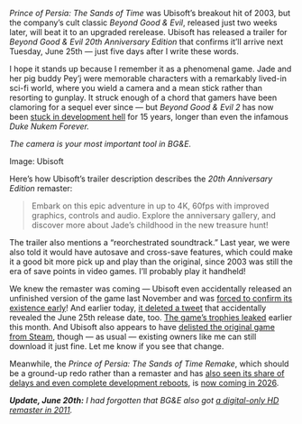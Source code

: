 *Prince of Persia: The Sands of Time* was Ubisoft’s breakout hit of 2003, but the company’s cult classic *Beyond Good & Evil*, released just two weeks later, will beat it to an upgraded rerelease. Ubisoft has released a trailer for *Beyond Good & Evil 20th Anniversary Edition* that confirms it’ll arrive next Tuesday, June 25th — just five days after I write these words.

I hope it stands up because I remember it as a phenomenal game. Jade and her pig buddy Pey’j were memorable characters with a remarkably lived-in sci-fi world, where you wield a camera and a mean stick rather than resorting to gunplay. It struck enough of a chord that gamers have been clamoring for a sequel ever since — but *Beyond Good & Evil 2* has now been [stuck in development hell](/2023/1/16/23557146/beyond-good-and-evil-2-not-canceled-development-hell) for 15 years, longer than even the infamous *Duke Nukem Forever.*

*The camera is your most important tool in BG&E.*

Image: Ubisoft

Here’s how Ubisoft’s trailer description describes the *20th Anniversary Edition* remaster:

> Embark on this epic adventure in up to 4K, 60fps with improved graphics, controls and audio. Explore the anniversary gallery, and discover more about Jade’s childhood in the new treasure hunt!

The trailer also mentions a “reorchestrated soundtrack.” Last year, we were also told it would have autosave and cross-save features, which could make it a good bit more pick up and play than the original, since 2003 was still the era of save points in video games. I’ll probably play it handheld!

We knew the remaster was coming — Ubisoft even accidentally released an unfinished version of the game last November and was [forced to confirm its existence early](/2023/11/29/23980960/beyond-good-and-evil-20th-anniversary-edition-2024)! And earlier today, [it deleted a tweet](https://www.ign.com/articles/beyond-good-evil-20th-anniversary-edition-officially-unveiled-in-since-deleted-ubisoft-tweet) that accidentally revealed the June 25th release date, too. [The game’s trophies leaked](https://www.exophase.com/game/beyond-good-evil-20th-anniversary-edition-psn/trophies/) earlier this month. And Ubisoft also appears to have [delisted the original game from Steam](https://www.videogameschronicle.com/news/beyond-good-evil-delisted-ahead-of-20th-anniversary-editions-reveal-this-week/), though — as usual — existing owners like me can still download it just fine. Let me know if you see that change.

Meanwhile, the *Prince of Persia: The Sands of Time Remake*, which should be a ground-up redo rather than a remaster and has [also seen its share of delays and even complete development reboots](/2024/4/10/24126462/prince-of-persia-sands-remake-yuri-lowenthal), is [now coming in 2026](/2024/6/10/24175567/the-sands-of-time-is-still-alive).

***Update, June 20th:** I had forgotten that BG&E also got* [*a digital-only HD remaster in 2011*](https://www.gameinformer.com/games/beyond_good__evil_hd/b/xbox360/archive/2011/03/01/take-a-chance-on-this.aspx)*.*
